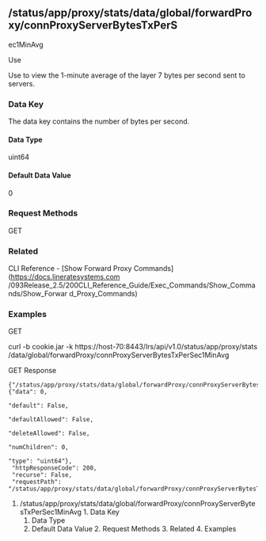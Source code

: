 ## /status/app/proxy/stats/data/global/forwardProxy/connProxyServerBytesTxPerS
ec1MinAvg

Use

Use to view the 1-minute average of the layer 7 bytes per second sent to
servers.

### Data Key

The data key contains the number of bytes per second.

#### Data Type

uint64

#### Default Data Value

0

### Request Methods

GET

### Related

CLI Reference - [Show Forward Proxy Commands](https://docs.lineratesystems.com
/093Release_2.5/200CLI_Reference_Guide/Exec_Commands/Show_Commands/Show_Forwar
d_Proxy_Commands)

### Examples

GET

curl -b cookie.jar -k https://host-70:8443/lrs/api/v1.0/status/app/proxy/stats
/data/global/forwardProxy/connProxyServerBytesTxPerSec1MinAvg

GET Response

    
    {"/status/app/proxy/stats/data/global/forwardProxy/connProxyServerBytesTxPerSec1MinAvg": {"data": 0,
                                                                                               "default": False,
                                                                                               "defaultAllowed": False,
                                                                                               "deleteAllowed": False,
                                                                                               "numChildren": 0,
                                                                                               "type": "uint64"},
     "httpResponseCode": 200,
     "recurse": False,
     "requestPath": "/status/app/proxy/stats/data/global/forwardProxy/connProxyServerBytesTxPerSec1MinAvg"}
    

  1. /status/app/proxy/stats/data/global/forwardProxy/connProxyServerBytesTxPerSec1MinAvg
    1. Data Key
      1. Data Type
      2. Default Data Value
    2. Request Methods
    3. Related
    4. Examples

